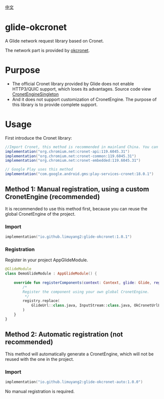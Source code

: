 [中文](https://github.com/limuyang2/glide-okcronet/blob/main/README_CN.md)
# glide-okcronet
A Glide network request library based on Cronet.

The network part is provided by [okcronet](https://github.com/limuyang2/okcronet).

# Purpose
* The official Cronet library provided by Glide does not enable HTTP3/QUIC support, which loses its advantages. Source code view [CronetEngineSingleton](https://github.com/bumptech/glide/blob/master/integration/cronet/src/main/java/com/bumptech/glide/integration/cronet/CronetEngineSingleton.java)
* And it does not support customization of CronetEngine. The purpose of this library is to provide complete support.

# Usage
First introduce the Cronet library:
```groovy
//Import Cronet, this method is recommended in mainland China. You can also use other Cronet versions.
implementation("org.chromium.net:cronet-api:119.6045.31")
implementation("org.chromium.net:cronet-common:119.6045.31")
implementation("org.chromium.net:cronet-embedded:119.6045.31")

// Google Play uses this method
implementation("com.google.android.gms:play-services-cronet:18.0.1")
```


## Method 1: Manual registration, using a custom CronetEngine (recommended)
It is recommended to use this method first, because you can reuse the global CronetEngine of the project.
### Import
```kotlin
implementation("io.github.limuyang2:glide-okcronet:1.0.1")
```

### Registration
Register in your project AppGlideModule.
```kotlin
@GlideModule
class DemoGlideModule : AppGlideModule() {
    
    override fun registerComponents(context: Context, glide: Glide, registry: Registry) {
        /*
        Register the component using your own global CronetEngine.
         */
        registry.replace(
            GlideUrl::class.java, InputStream::class.java, OkCronetUrlLoader.Factory(App.cronetEngine)
        )
    }
}
```

## Method 2: Automatic registration (not recommended)
This method will automatically generate a CronetEngine, which will not be reused with the one in the project.
### Import
```kotlin
implementation("io.github.limuyang2:glide-okcronet-auto:1.0.0")
```
No manual registration is required.
